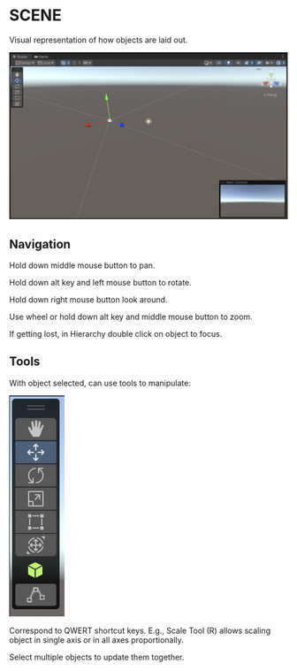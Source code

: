 # SCENE

Visual representation of how objects are laid out.

![Scene](/assets/interface/scene.png)

## Navigation

Hold down middle mouse button to pan.

Hold down alt key and left mouse button to rotate.

Hold down right mouse button look around.

Use wheel or hold down alt key and middle mouse button to zoom.

If getting lost, in Hierarchy double click on object to focus.

## Tools

With object selected, can use tools to manipulate:

![Tools](/assets/interface/tools.png)

Correspond to QWERT shortcut keys. E.g., Scale Tool (R) allows scaling object in single axis or in all axes proportionally.

Select multiple objects to update them together.
